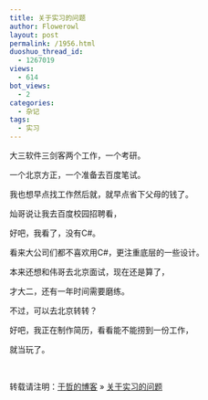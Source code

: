 ```yaml
---
title: 关于实习的问题
author: Flowerowl
layout: post
permalink: /1956.html
duoshuo_thread_id:
  - 1267019
views:
  - 614
bot_views:
  - 2
categories:
  - 杂记
tags:
  - 实习
---
```

大三软件三剑客两个工作，一个考研。

一个北京方正，一个准备去百度笔试。

我也想早点找工作然后就，就早点省下父母的钱了。

灿哥说让我去百度校园招聘看，

好吧，我看了，没有C#。

看来大公司们都不喜欢用C#，更注重底层的一些设计。

本来还想和伟哥去北京面试，现在还是算了，

才大二，还有一年时间需要磨练。

不过，可以去北京转转？

好吧，我正在制作简历，看看能不能捞到一份工作，

就当玩了。

&nbsp;

转载请注明：[于哲的博客][1] &raquo; [关于实习的问题][2]

 [1]: http://lazynight.me
 [2]: http://lazynight.me/1956.html